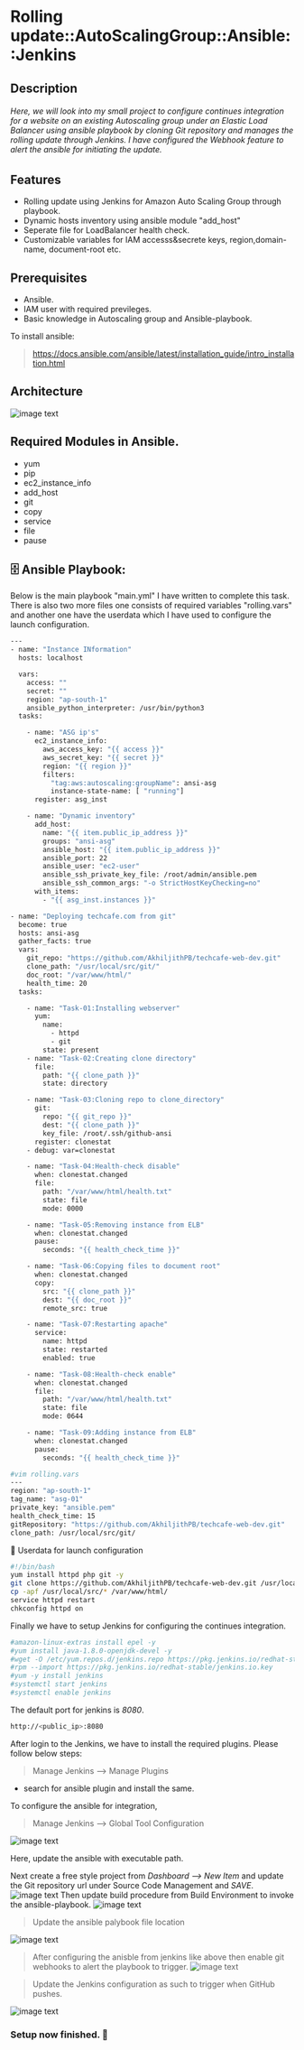 # Rolling update::AutoScalingGroup::Ansible::Jenkins
## Description
###### Here, we will look into my small project to configure continues integration for a website on an existing Autoscaling group under an Elastic Load Balancer using ansible playbook  by cloning Git repository and manages the rolling update through Jenkins. I have configured the Webhook feature to alert the ansible for initiating the update.  

## Features

- Rolling update using Jenkins for Amazon Auto Scaling Group through playbook.
- Dynamic hosts inventory using ansible module "add_host"
- Seperate file for LoadBalancer health check.
- Customizable variables for IAM accesss&secrete keys, region,domain-name, document-root etc.


## Prerequisites
- Ansible.
- IAM user with required previleges.
- Basic knowledge in Autoscaling group and Ansible-playbook.

To install ansible:
> https://docs.ansible.com/ansible/latest/installation_guide/intro_installation.html

## Architecture
![image text](https://github.com/AkhiljithPB/Rolling-update-Ansible-Jenkins-ASG/blob/694ffefc85158210feb113ce870f752b137c8160/rolling.jpg "image Title")
## Required Modules in Ansible.
- yum
- pip
- ec2_instance_info
- add_host
- git
- copy
- service
- file
- pause

## 🗄️ Ansible Playbook:

Below is the main playbook "main.yml" I have written to complete this task. There is also two more files one consists of required variables "rolling.vars" and another one have the userdata which I have used to configure the launch configuration. 

```sh
---
- name: "Instance INformation"
  hosts: localhost

  vars:
    access: ""
    secret: ""
    region: "ap-south-1"
    ansible_python_interpreter: /usr/bin/python3
  tasks:

    - name: "ASG ip's"
      ec2_instance_info:
        aws_access_key: "{{ access }}"
        aws_secret_key: "{{ secret }}"
        region: "{{ region }}"
        filters:
          "tag:aws:autoscaling:groupName": ansi-asg
          instance-state-name: [ "running"]
      register: asg_inst

    - name: "Dynamic inventory"
      add_host:
        name: "{{ item.public_ip_address }}"
        groups: "ansi-asg"
        ansible_host: "{{ item.public_ip_address }}"
        ansible_port: 22
        ansible_user: "ec2-user"
        ansible_ssh_private_key_file: /root/admin/ansible.pem
        ansible_ssh_common_args: "-o StrictHostKeyChecking=no"
      with_items:
        - "{{ asg_inst.instances }}"

- name: "Deploying techcafe.com from git"
  become: true
  hosts: ansi-asg
  gather_facts: true
  vars:
    git_repo: "https://github.com/AkhiljithPB/techcafe-web-dev.git"
    clone_path: "/usr/local/src/git/"
    doc_root: "/var/www/html/"
    health_time: 20
  tasks:

    - name: "Task-01:Installing webserver"
      yum:
        name:
          - httpd
          - git
        state: present
    - name: "Task-02:Creating clone directory"
      file:
        path: "{{ clone_path }}"
        state: directory

    - name: "Task-03:Cloning repo to clone_directory"
      git:
        repo: "{{ git_repo }}"
        dest: "{{ clone_path }}"
        key_file: /root/.ssh/github-ansi
      register: clonestat
    - debug: var=clonestat

    - name: "Task-04:Health-check disable"
      when: clonestat.changed
      file:
        path: "/var/www/html/health.txt"
        state: file
        mode: 0000

    - name: "Task-05:Removing instance from ELB"
      when: clonestat.changed
      pause:
        seconds: "{{ health_check_time }}"

    - name: "Task-06:Copying files to document root"
      when: clonestat.changed
      copy:
        src: "{{ clone_path }}"
        dest: "{{ doc_root }}"
        remote_src: true

    - name: "Task-07:Restarting apache"
      service:
        name: httpd
        state: restarted
        enabled: true

    - name: "Task-08:Health-check enable"
      when: clonestat.changed
      file:
        path: "/var/www/html/health.txt"
        state: file
        mode: 0644

    - name: "Task-09:Adding instance from ELB"
      when: clonestat.changed
      pause:
        seconds: "{{ health_check_time }}"
```
```sh
#vim rolling.vars
---
region: "ap-south-1"
tag_name: "asg-01"
private_key: "ansible.pem"
health_check_time: 15
gitRepository: "https://github.com/AkhiljithPB/techcafe-web-dev.git"
clone_path: /usr/local/src/git/
```
📃  Userdata for launch configuration

```sh
#!/bin/bash
yum install httpd php git -y
git clone https://github.com/AkhiljithPB/techcafe-web-dev.git /usr/local/src/
cp -apf /usr/local/src/* /var/www/html/
service httpd restart
chkconfig httpd on
```

Finally we have to setup Jenkins for configuring the continues integration.

```sh
#amazon-linux-extras install epel -y
#yum install java-1.8.0-openjdk-devel -y
#wget -O /etc/yum.repos.d/jenkins.repo https://pkg.jenkins.io/redhat-stable/jenkins.repo
#rpm --import https://pkg.jenkins.io/redhat-stable/jenkins.io.key
#yum -y install jenkins
#systemctl start jenkins
#systemctl enable jenkins
```
The default port for jenkins is _8080_.
```sh
http://<public_ip>:8080
```
After login to the Jenkins, we have to install the required plugins.
Please follow below steps:
> Manage Jenkins --> Manage Plugins
- search for ansible plugin and install the same.

To configure the ansible for integration,
> Manage Jenkins --> Global Tool Configuration 
 
![image text](https://github.com/AkhiljithPB/Rolling-update-Ansible-Jenkins-ASG/blob/694ffefc85158210feb113ce870f752b137c8160/ans1.png "image Title")

Here, update the ansible with executable path.

Next create a free style project from _Dashboard --> New Item_ and update the Git repository url under Source Code Management and _SAVE_.
![image text](https://github.com/AkhiljithPB/Rolling-update-Ansible-Jenkins-ASG/blob/694ffefc85158210feb113ce870f752b137c8160/git-jen.png "image Title")
Then update build procedure from Build Environment to invoke the ansible-playbook.
![image text](https://github.com/AkhiljithPB/Rolling-update-Ansible-Jenkins-ASG/blob/694ffefc85158210feb113ce870f752b137c8160/build.png "image Title")

> Update the ansible palybook file location

![image text](https://github.com/AkhiljithPB/Rolling-update-Ansible-Jenkins-ASG/blob/694ffefc85158210feb113ce870f752b137c8160/4.png "image Title")

> After configuring the anisble from jenkins like above then enable git webhooks to alert the playbook to trigger.
![image text](https://github.com/AkhiljithPB/Rolling-update-Ansible-Jenkins-ASG/blob/694ffefc85158210feb113ce870f752b137c8160/webhooks.png "image Title")

> Update the Jenkins configuration as such to trigger when GitHub pushes.
 
![image text](https://github.com/AkhiljithPB/Rolling-update-Ansible-Jenkins-ASG/blob/0975f1813832081bad99900d370fadf5873524fb/jenkins%20trigger.png "image Title")


### Setup now finished. 👼
